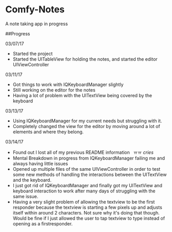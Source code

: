 # Comfy-Notes
A note taking app in progress

##Progress

03/07/17
* Started the project
* Started the UITableView for holding the notes, and started the editor UIViewController

03/11/17
* Got things to work with IQKeyboardManager slightly
* Still working on the editor for the notes
* Having a lot of problem with the UITextView being covered by the keyboard

03/13/17
* Using IQKeyboardManager for my current needs but struggling with it.
* Completely changed the view for the editor by moving around a lot of elements and where they belong.

03/14/17 
* Found out I lost all of my previous README information   ㅠㅠ *cries*
* Mental Breakdown in progress from IQKeyboardManager failing me and always having little issues
* Opened up multiple files of the same UIViewController in order to test some new methods of handling the interactions between the UITextView and the keyboard.
* I just got rid of IQKeyboardManager and finally got my UITextView and keyboard interaction to work after many days of struggling with the same issue.
* Having a very slight problem of allowing the textview to be the first responder because the textview is starting a few pixels up and adjusts itself within around 2 characters. Not sure why it's doing that though. Would be fine if I just allowed the user to tap textview to type instead of opening as a firstresponder. 
